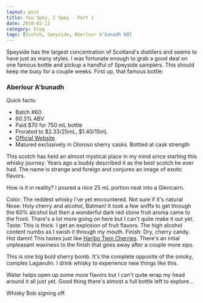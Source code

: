 ```yaml
---
layout: post
title: You Spey, I Spey - Part 1
date: 2018-02-12
category: blog
tags: [Scotch, Speyside, Aberlour A'bunadh 60]
---
```


Speyside has the largest concentration of Scotland's distillers and seems to have just as many styles. I was fortunate enough to grab a good deal on one famous bottle and pickup a handful of Speyside samplers. This should keep me busy for a couple weeks. First up, that famous bottle:

### Aberlour A'bunadh

Quick facts:
* Batch #60
* 60.3% ABV
* Paid $70 for 750 mL bottle
* Prorated to $2.33/25mL, $1.40/15mL
* [Official Website](http://www.aberlour.com/us/range/aberlour-abunadh/)
* Matured exclusively in Oloroso sherry casks. Bottled at cask strength

This scotch has held an almost mystical place in my mind since starting this whisky journey. Years ago a buddy described it as the best scotch he ever had. The name is strange and foreign and conjures an image of exotic flavors.

How is it in reality? I poured a nice 25 mL portion neat into a Glencairn.

Color: The reddest whisky I've yet encountered. Not sure if it's natural
Nose: Holy cherry and alcohol, Batman! It took a few sniffs to get through the 60% alcohol but then a wonderful dark red stone fruit aroma came to the front. There's a lot more going on here but I can't quite make it out yet.
Taste: This is thick. I get an explosion of fruit flavors. The high alcohol content numbs as I swish it through my mouth.
Finish: Dry, cherry candy. Hot damn! This tastes just like [Haribo Twin Cherries](https://www.amazon.com/Haribo-Gummi-Candy-Happy-Cherries/dp/B000EVT04M?th=1). There's an intial unpleasant waxiness to the finish that goes away after a couple more sips.

This is one big bold sherry bomb. It's the complete opposite of the smoky, complex Lagavulin. I drink whisky to experience new things like this.

Water helps open up some more flavors but I can't quite wrap my head around it all just yet. Good thing there's almost a full bottle left to explore...

Whisky Bob signing off.
